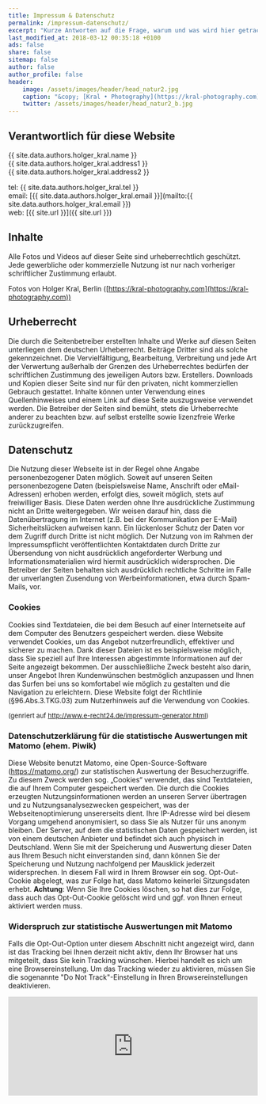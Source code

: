 ```yaml
---
title: Impressum & Datenschutz
permalink: /impressum-datenschutz/
excerpt: "Kurze Antworten auf die Frage, warum und was wird hier getrackt."
last_modified_at: 2018-03-12 00:35:18 +0100 
ads: false
share: false
sitemap: false
author: false
author_profile: false 
header:
    image: /assets/images/header/head_natur2.jpg
    caption: "&copy; [Kral • Photography](https://kral-photography.com)"
    twitter: /assets/images/header/head_natur2_b.jpg
---
```


## Verantwortlich für diese Website

{{ site.data.authors.holger_kral.name }}   
{{ site.data.authors.holger_kral.address1 }}   
{{ site.data.authors.holger_kral.address2 }}   

tel: {{ site.data.authors.holger_kral.tel }}   
email: [{{ site.data.authors.holger_kral.email }}](mailto:{{ site.data.authors.holger_kral.email }})   
web: [{{ site.url }}]({{ site.url }})   

## Inhalte

Alle Fotos und Videos auf dieser Seite sind urheberrechtlich geschützt.
Jede gewerbliche oder kommerzielle Nutzung ist nur nach vorheriger schriftlicher Zustimmung erlaubt.

Fotos von Holger Kral, Berlin ([https://kral-photography.com](https://kral-photography.com))
<br />
## Urheberrecht

Die durch die Seitenbetreiber erstellten Inhalte und Werke auf diesen Seiten unterliegen dem deutschen Urheberrecht. Beiträge Dritter sind als solche gekennzeichnet. Die Vervielfältigung, Bearbeitung, Verbreitung und jede Art der Verwertung außerhalb der Grenzen des Urheberrechtes bedürfen der schriftlichen Zustimmung des jeweiligen Autors bzw. Erstellers. Downloads und Kopien dieser Seite sind nur für den privaten, nicht kommerziellen Gebrauch gestattet. Inhalte können unter Verwendung eines Quellenhinweises und einem Link auf diese Seite auszugsweise verwendet werden.
Die Betreiber der Seiten sind bemüht, stets die Urheberrechte anderer zu beachten bzw. auf selbst erstellte sowie lizenzfreie Werke zurückzugreifen.

## Datenschutz

Die Nutzung dieser Webseite ist in der Regel ohne Angabe personenbezogener Daten möglich. Soweit auf unseren Seiten personenbezogene Daten (beispielsweise Name, Anschrift oder eMail-Adressen) erhoben werden, erfolgt dies, soweit möglich, stets auf freiwilliger Basis. Diese Daten werden ohne Ihre ausdrückliche Zustimmung nicht an Dritte weitergegeben.
Wir weisen darauf hin, dass die Datenübertragung im Internet (z.B. bei der Kommunikation per E-Mail) Sicherheitslücken aufweisen kann. Ein lückenloser Schutz der Daten vor dem Zugriff durch Dritte ist nicht möglich.
Der Nutzung von im Rahmen der Impressumspflicht veröffentlichten Kontaktdaten durch Dritte zur Übersendung von nicht ausdrücklich angeforderter Werbung und Informationsmaterialien wird hiermit ausdrücklich widersprochen. Die Betreiber der Seiten behalten sich ausdrücklich rechtliche Schritte im Falle der unverlangten Zusendung von Werbeinformationen, etwa durch Spam-Mails, vor.

### Cookies

Cookies sind Textdateien, die bei dem Besuch auf einer Internetseite auf dem Computer des Benutzers gespeichert werden. diese Website verwendet Cookies, um das Angebot nutzerfreundlich, effektiver und sicherer zu machen. Dank dieser Dateien ist es beispielsweise möglich, dass Sie speziell auf Ihre Interessen abgestimmte Informationen auf der Seite angezeigt bekommen. Der ausschließliche Zweck besteht also darin, unser Angebot Ihren Kundenwünschen bestmöglich anzupassen und Ihnen das Surfen bei uns so komfortabel wie möglich zu gestalten und die Navigation zu erleichtern. Diese Website folgt der Richtlinie (§96.Abs.3.TKG.03) zum Nutzerhinweis auf die Verwendung von Cookies.

<span style="font-size: small;">(genriert auf  <a href="http://www.e-recht24.de/impressum-generator.html" target="_blank">http://www.e-recht24.de/impressum-generator.html</a>)</span>

### Datenschutzerklärung für die statistische Auswertungen mit Matomo (ehem. Piwik)

Diese Website benutzt Matomo, eine Open-Source-Software (<a href="https://matomo.org/" target="_blank">https://matomo.org/</a>) zur statistischen Auswertung der Besucherzugriffe. Zu diesem Zweck werden sog. „Cookies“ verwendet, das sind Textdateien, die auf Ihrem Computer gespeichert werden. Die durch die Cookies erzeugten Nutzungsinformationen werden an unseren Server übertragen und zu Nutzungsanalysezwecken gespeichert, was der Webseitenoptimierung unsererseits dient. Ihre IP-Adresse wird bei diesem Vorgang umgehend anonymisiert, so dass Sie als Nutzer für uns anonym bleiben. Der Server, auf dem die statistischen Daten gespeichert werden, ist von einem deutschen Anbieter und befindet sich auch physisch in Deutschland.
Wenn Sie mit der Speicherung und Auswertung dieser Daten aus Ihrem Besuch nicht einverstanden sind, dann können Sie der Speicherung und Nutzung nachfolgend per Mausklick jederzeit widersprechen. In diesem Fall wird in Ihrem Browser ein sog. Opt-Out-Cookie abgelegt, was zur Folge hat, dass Matomo keinerlei Sitzungsdaten erhebt. <strong>Achtung</strong>: Wenn Sie Ihre Cookies löschen, so hat dies zur Folge, dass auch das Opt-Out-Cookie gelöscht wird und ggf. von Ihnen erneut aktiviert werden muss.

### Widerspruch zur statistische Auswertungen mit Matomo

Falls die Opt-Out-Option unter diesem Abschnitt nicht angezeigt wird, dann ist das Tracking bei Ihnen derzeit nicht aktiv, denn Ihr Browser hat uns mitgeteilt, dass Sie kein Tracking wünschen. Hierbei handelt es sich um eine Browsereinstellung. Um das Tracking wieder zu aktivieren, müssen Sie die sogenannte "Do Not Track"-Einstellung in Ihren Browsereinstellungen deaktivieren. 

<iframe style="border: 0; height: 200px; width: 100%;" src="https://piwik.holgerkral.de/index.php?module=CoreAdminHome&action=optOut&idsite=4&language=de"></iframe>